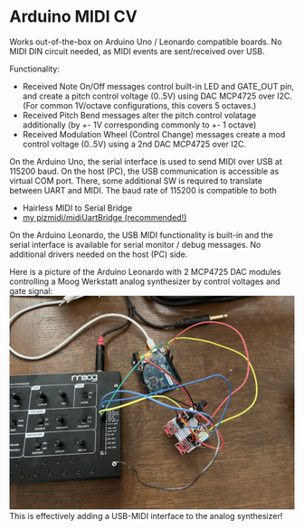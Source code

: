 # Arduino MIDI CV

Works out-of-the-box on Arduino Uno / Leonardo compatible boards.
No MIDI DIN circuit needed, as MIDI events are sent/received over USB.

Functionality:
- Received Note On/Off messages control built-in LED and GATE_OUT pin, 
and create a pitch control voltage (0..5V) using DAC MCP4725 over I2C.
(For common 1V/octave configurations, this covers 5 octaves.)
- Received Pitch Bend messages alter the pitch control volatage additionally
(by +- 1V corresponding commonly to +- 1 octave)
- Received Modulation Wheel (Control Change) messages create a mod control 
voltage (0..5V) using a 2nd DAC MCP4725 over I2C.

On the Arduino Uno, the serial interface is used to send MIDI over USB
at 115200 baud. On the host (PC), the USB communication is accessible 
as virtual COM port. There, some additional SW is required to translate 
between UART and MIDI. The baud rate of 115200 is compatible to both
  - Hairless MIDI to Serial Bridge
  - [my pizmidi/midiUartBridge (recommended!)](https://github.com/hrgraf/pizmidi)

On the Arduino Leonardo, the USB MIDI functionality is built-in and the 
serial interface is available for serial monitor / debug messages.
No additional drivers needed on the host (PC) side.

Here is a picture of the Arduino Leonardo with 2 MCP4725 DAC modules controlling 
a Moog Werkstatt analog synthesizer by control voltages and gate signal:
![alt text](werkstatt_leonardo_dac.jpg "Control a Moog Werkstatt analog synth")
This is effectively adding a USB-MIDI interface to the analog synthesizer!
